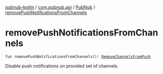 [pubnub-kotlin](../../index.md) / [com.pubnub.api](../index.md) / [PubNub](index.md) / [removePushNotificationsFromChannels](./remove-push-notifications-from-channels.md)

# removePushNotificationsFromChannels

`fun removePushNotificationsFromChannels(): `[`RemoveChannelsFromPush`](../../com.pubnub.api.endpoints.push/-remove-channels-from-push/index.md)

Disable push notifications on provided set of channels.

